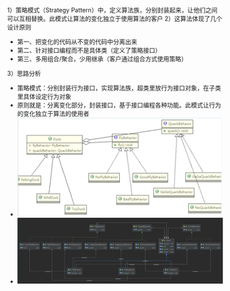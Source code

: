 1）策略模式（Strategy Pattern）中，定义算法族，分别封装起来，让他们之间可以互相替换。此模式让算法的变化独立于使用算法的客户
 2）这算法体现了几个设计原则

- 第一、把变化的代码从不变的代码中分离出来
- 第二、针对接口编程而不是具体类（定义了策略接口）
- 第三、多用组合/聚合，少用继承（客户通过组合方式使用策略）

3）思路分析
- 策略模式：分别封装行为接口，实现算法族，超类里放行为接口对象，在子类里具体设定行为对象
- 原则就是：分离变化部分，封装接口，基于接口编程各种功能。此模式让行为的变化独立于算法的使用者
- ![img.png](img.png)
- ![img_1.png](img_1.png)